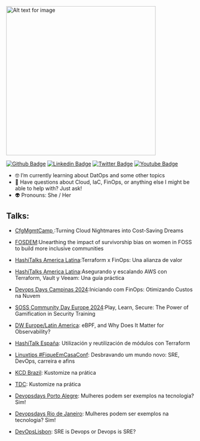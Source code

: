 <img src="https://miro.medium.com/v2/resize:fit:1400/format:webp/0*jgaS2qyYk0rMl4rb" alt="Alt text for image" width="400" height="400"/>

[![Github Badge](https://img.shields.io/badge/-Github-000?style=flat-square&logo=Github&logoColor=white&link=https://github.com/julialamenza)](https://github.com/julialamenza)
[![Linkedin Badge](https://img.shields.io/badge/-LinkedIn-blue?style=flat-square&logo=Linkedin&logoColor=white&link=https://www.linkedin.com/in/jlamenza/)](https://www.linkedin.com/in/jlamenza/)
[![Twitter Badge](https://img.shields.io/badge/-Twitter-1ca0f1?style=flat-square&labelColor=1ca0f1&logo=twitter&logoColor=white&link=https://twitter.com/jlamenza)](https://twitter.com/jlamenza)
[![Youtube Badge](https://img.shields.io/badge/-Youtube-red?style=flat-square&labelColor=red&logo=youtube&logoColor=white&link=https://youtube.com/jlamenza)](https://youtube.com/jlamenza)


- 🤓 I’m currently learning about DatOps and some other topics
- 💬 Have questions about Cloud, IaC, FinOps, or anything else I might be able to help with? Just ask!
- 👽 Pronouns: She / Her


## Talks:
- [CfgMgmtCamp ]([https://www.youtube.com/watch?v=kliQaDm0fbA](https://cfp.cfgmgmtcamp.org/ghent2025/talk/PVN3XX/)):Turning Cloud Nightmares into Cost-Saving Dreams
- [FOSDEM](https://fosdem.org/2025/schedule/event/fosdem-2025-5103-unearthing-the-impact-of-survivorship-bias-on-women-in-foss-to-build-more-inclusive-communities/):Unearthing the impact of survivorship bias on women in FOSS to build more inclusive communities
- [HashiTalks America Latina](https://www.youtube.com/watch?v=kliQaDm0fbA):Terraform x FinOps: Una alianza de valor

- [HashiTalks America Latina](https://www.youtube.com/watch?v=kliQaDm0fbA):Asegurando y escalando AWS con Terraform, Vault y Veeam: Una guía práctica
- [Devops Days Campinas 2024](https://devopsdays.org/events/2024-campinas/program):Iniciando com FinOps: Otimizando Custos na Nuvem
- [SOSS Community Day Europe 2024](https://www.youtube.com/watch?v=nHSKXQZd9CY):Play, Learn, Secure: The Power of Gamification in Security Training
- [DW Europe/Latin America](https://developerweekmanagement2024.sched.com/type/DW+Europe%2FLatin+America%3A+Cloud+%26+Data+%26+Digital+Transformation): eBPF, and Why Does It Matter for Observability?
- [HashiTalk España](https://events.hashicorp.com/hashitalksespana): Utilización y reutilización de módulos con Terraform
- [Linuxtips #FiqueEmCasaConf](https://www.youtube.com/watch?v=Q7J3iK0mxSE): Desbravando um mundo novo: SRE, DevOps, carreira e afins
- [KCD Brazil](https://community.cncf.io/kcd-brasil/): Kustomize na prática
- [TDC](https://thedevconf.com): Kustomize na prática
- [Devopsdays Porto Alegre](https://devopsdays.org): Mulheres podem ser exemplos na tecnologia? Sim!
- [Devopsdays Rio de Janeiro](https://devopsdays.org): Mulheres podem ser exemplos na tecnologia? Sim!
- [DevOpsLisbon](linkedin.com/in/devops-lisbon
): SRE is Devops or Devops is SRE?
